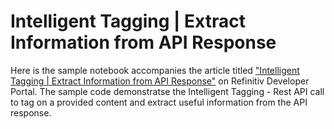 # Intelligent Tagging | Extract Information from API Response

Here is the sample notebook accompanies the article titled ["Intelligent Tagging | Extract Information from API Response"](https://developers.refinitiv.com/en/article-catalog/article/intelligent-tagging-extract-information-api-response) on Refinitiv Developer Portal.
The sample code demonstratse the Intelligent Tagging - Rest API call to tag on a provided content and extract useful information from the API response.

